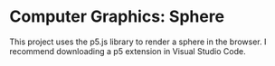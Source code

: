 # Computer Graphics: Sphere
This project uses the p5.js library to render a sphere in the browser.
I recommend downloading a p5 extension in Visual Studio Code.
